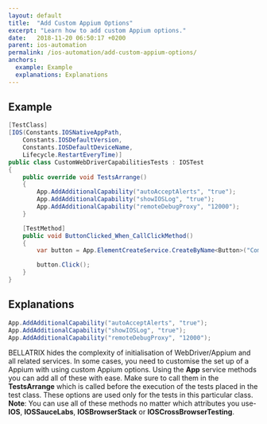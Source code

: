 ```yaml
---
layout: default
title:  "Add Custom Appium Options"
excerpt: "Learn how to add custom Appium options."
date:   2018-11-20 06:50:17 +0200
parent: ios-automation
permalink: /ios-automation/add-custom-appium-options/
anchors:
  example: Example
  explanations: Explanations
---
```

Example
-------
```csharp
[TestClass]
[IOS(Constants.IOSNativeAppPath,
    Constants.IOSDefaultVersion,
    Constants.IOSDefaultDeviceName,
    Lifecycle.RestartEveryTime)]
public class CustomWebDriverCapabilitiesTests : IOSTest
{
    public override void TestsArrange()
    {
        App.AddAdditionalCapability("autoAcceptAlerts", "true");
        App.AddAdditionalCapability("showIOSLog", "true");
        App.AddAdditionalCapability("remoteDebugProxy", "12000");
    }

    [TestMethod]
    public void ButtonClicked_When_CallClickMethod()
    {
        var button = App.ElementCreateService.CreateByName<Button>("ComputeSumButton");

        button.Click();
    }
}
```

Explanations
------------
```csharp
App.AddAdditionalCapability("autoAcceptAlerts", "true");
App.AddAdditionalCapability("showIOSLog", "true");
App.AddAdditionalCapability("remoteDebugProxy", "12000");
```
BELLATRIX hides the complexity of initialisation of WebDriver/Appium and all related services. In some cases, you need to customise the set up of a Appium with using custom Appium options. Using the **App** service methods you can add all of these with ease. Make sure to call them in the **TestsArrange** which is called before the execution of the tests placed in the test class. These options are used only for the tests in this particular class.
**Note**: You can use all of these methods no matter which attributes you use- **IOS**, **IOSSauceLabs**, **IOSBrowserStack** or **IOSCrossBrowserTesting**.